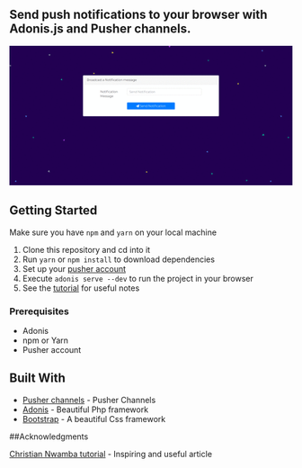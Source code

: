 ## Send push notifications to your browser with Adonis.js and Pusher channels.

 

![application screenshot](public/demo_adonis-push-notifications.gif "A live commenting system with Adonis.js, Vue.js and Pusher")


## Getting Started
Make sure you have `npm` and `yarn` on your local machine

1.  Clone this repository and cd into it
2.  Run `yarn` or `npm install` to download dependencies
3.  Set up your [pusher account](https://dashboard.pusher.com/accounts/sign_up)
4.  Execute `adonis serve --dev` to run the project in your browser
5.  See the [tutorial](https://pusher.com/tutorials/search-laravel-vue) for useful notes 

### Prerequisites

* Adonis
* npm or Yarn
* Pusher account


## Built With

* [Pusher channels](https://pusher.com/channels) - Pusher Channels
* [Adonis](https://adonisjs.com/) - Beautiful Php framework
* [Bootstrap](https://getbootstrap.com) - A beautiful Css framework

##Acknowledgments

[Christian Nwamba tutorial](https://pusher.com/tutorials/adonis-realtime) - Inspiring and useful article
